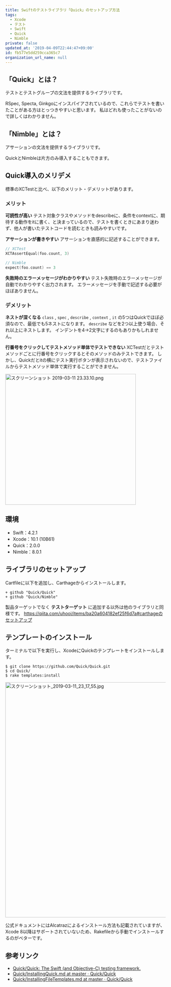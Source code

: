 ```yaml
---
title: Swiftのテストライブラリ「Quick」のセットアップ方法
tags:
  - Xcode
  - テスト
  - Swift
  - Quick
  - Nimble
private: false
updated_at: '2019-04-09T22:44:47+09:00'
id: fb577e5dd259cca365c7
organization_url_name: null
---
```

## 「Quick」とは？

テストとテストグループの文法を提供するライブラリです。

RSpec, Specta, Ginkgoにインスパイアされているので、これらでテストを書いたことがある方はとっつきやすいと思います。
私はどれも使ったことがないので詳しくはわかりません。

## 「Nimble」とは？

アサーションの文法を提供するライブラリです。

QuickとNimbleは片方のみ導入することもできます。

## Quick導入のメリデメ

標準のXCTestと比べ、以下のメリット・デメリットがあります。

### メリット

__可読性が高い__
テスト対象クラスやメソッドをdescribeに、条件をcontextに、期待する動作をitに書く、と決まっているので、テストを書くときにあまり迷わず、他人が書いたテストコードを読むときも読みやすいです。

__アサーションが書きやすい__
アサーションを直感的に記述することができます。

```swift
// XCTest
XCTAssertEqual(foo.count, 3)

// Nimble
expect(foo.count) == 3
```

__失敗時のエラーメッセージがわかりやすい__
テスト失敗時のエラーメッセージが自動でわかりやすく出力されます。
エラーメッセージを手動で記述する必要がほぼありません。

### デメリット

__ネストが深くなる__
`class` , `spec` , `describe` , `context` , `it` の5つはQuickでほぼ必須なので、最低でも5ネストになります。
`describe` などを2つ以上使う場合、それ以上にネストします。
インデントを4→2文字にするのもありかもしれません。

__行番号をクリックしてテストメソッド単体でテストできない__
XCTestだとテストメソッドごとに行番号をクリックするとそのメソッドのみテストできます。
しかし、Quickだとitの横にテスト実行ボタンが表示されないので、テストファイルからテストメソッド単体で実行することができません。

<img width="410" alt="スクリーンショット 2019-03-11 23.33.10.png" src="https://qiita-image-store.s3.amazonaws.com/0/138245/1c47d338-7b3d-258a-79f9-242651de43fd.png">


## 環境

- Swift：4.2.1
- Xcode：10.1 (10B61)
- Quick：2.0.0
- Nimble：8.0.1

## ライブラリのセットアップ

Cartfileに以下を追加し、Carthageからインストールします。

```diff:Cartfile
+ github "Quick/Quick"
+ github "Quick/Nimble"
```
製品ターゲットでなく __テストターゲット__ に追加する以外は他のライブラリと同様です。
https://qiita.com/uhooi/items/ba20a604182ef25f6d7a#carthageのセットアップ

## テンプレートのインストール

ターミナルで以下を実行し、XcodeにQuickのテンプレートをインストールします。

```shell-session
$ git clone https://github.com/Quick/Quick.git
$ cd Quick/
$ rake templates:install
```

<img width="737" alt="スクリーンショット_2019-03-11_23_17_55.jpg" src="https://qiita-image-store.s3.amazonaws.com/0/138245/91b4452c-cc3f-3269-4ffe-d8898592f906.jpeg">

公式ドキュメントにはAlcatrazによるインストール方法も記載されていますが、Xcode 8以降はサポートされていないため、Rakefileから手動でインストールするのがベターです。

## 参考リンク

- [Quick/Quick: The Swift (and Objective-C) testing framework.](https://github.com/Quick/Quick)
- [Quick/InstallingQuick.md at master · Quick/Quick](https://github.com/Quick/Quick/blob/master/Documentation/ja/InstallingQuick.md)
- [Quick/InstallingFileTemplates.md at master · Quick/Quick](https://github.com/Quick/Quick/blob/master/Documentation/ja/InstallingFileTemplates.md)
